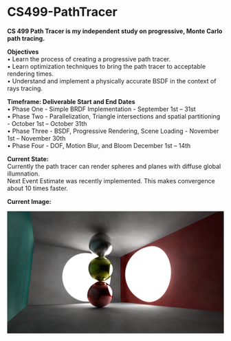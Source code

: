 # CS499-PathTracer

<b>CS 499 Path Tracer is my independent study on progressive, Monte Carlo path tracing.</b>

<b>Objectives</b></br>
•	Learn the process of creating a progressive path tracer.</br>
•	Learn optimization techniques to bring the path tracer to acceptable rendering times.</br>
•	Understand and implement a physically accurate BSDF in the context of rays tracing.</br>

<b>Timeframe: Deliverable Start and End Dates</b></br>
•	Phase One - Simple BRDF Implementation - September 1st – 31st </br>
•	Phase Two	-  Parallelization, Triangle intersections and spatial partitioning - October 1st – October 31th </br>
•	Phase Three - BSDF, Progressive Rendering, Scene Loading - November 1st – November 30th </br>
• Phase Four - DOF, Motion Blur, and Bloom December 1st – 14th </br>


<b>Current State:</b></br>
Currently the path tracer can render spheres and planes with diffuse global illumnation.</br>
Next Event Estimate was recently implemented. This makes convergence about 10 times faster.</br>

<b>Current Image:</b></br>

  ![Screen Cap 1 Here](/CurrentScreenCap.PNG?raw=true "Current Screen Cap")</br>

